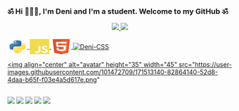 ###                 ॐ Hi 👋🏻😊, I'm Deni and I'm a student. Welcome to my GitHub ॐ

<div align="center">
  <a href="https://github.com/DeniCastro">
  <img height="180em" src="https://github-readme-stats.vercel.app/api?username=DeniCastro&show_icons=true&theme=synthwave&include_all_commits=true&count_private=true"/>
  <img height="180em" src="https://github-readme-stats.vercel.app/api/top-langs/?username=DeniCastro&layout=compact&langs_count=7&theme=solarized-light"/>
</div>
  
  <div style="display: inline_block"><br>

  <img align="center" alt="Deni-Python" height="35" width="45" src="https://raw.githubusercontent.com/devicons/devicon/master/icons/python/python-original.svg">
  
  <img align="center" alt="Deni-Js" height="35" width="45" src="https://raw.githubusercontent.com/devicons/devicon/master/icons/javascript/javascript-plain.svg">
  
  <img align="center" alt="Deni-HTML" height="35" width="45" src="https://raw.githubusercontent.com/devicons/devicon/master/icons/html5/html5-original.svg">
  
  <img align="center" alt="Deni-CSS" height="35" width="45" src="https://cdn.jsdelivr.net/gh/devicons/devicon/icons/css3/css3-original.svg">
    
  <img align="center" alt="avatar" height="35" width="45" src="https://user-images.githubusercontent.com/101472709/171513140-82864140-52d8-4daa-b65f-f03e4a5d617e.png"
    
</div>
 
  
##
  
  
<div> 

  <a href="https://www.linkedin.com/in/denilson-castro-4322a7103/" target="_blank"><img src="https://img.shields.io/badge/-LinkedIn-%230077B5?style=for-the-badge&logo=linkedin&logoColor=white" target="_blank"></a>
  <a href="https://api.whatsapp.com/send?phone=5592994441974" target="_blank"><img src="https://img.shields.io/badge/WhatsApp-25D366?style=for-the-badge&logo=whatsapp&logoColor=white" target="_blank"></a>
  <a href="https://www.instagram.com/_deni.castro/" target="_blank"><img src="https://img.shields.io/badge/Instagram-E4405F?style=for-the-badge&logo=instagram&logoColor=white" target="_blank"></a>
  <a href = "mailto:denicastro.oliveira@gmail.com"><img src="https://img.shields.io/badge/Gmail-D14836?style=for-the-badge&logo=gmail&logoColor=white" target="_blank"></a>
<a href = "mailto:denicastro.oliveira@outlook.com"><img src="https://img.shields.io/badge/Microsoft_Outlook-0078D4?style=for-the-badge&logo=microsoft-outlook&logoColor=white" target="_blank"></a>
      

  
</div>


  
